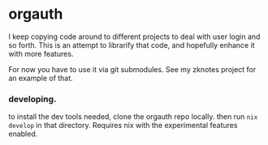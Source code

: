 # orgauth

I keep copying code around to different projects to deal with user login and so forth.  This is
an attempt to librarify that code, and hopefully enhance it with more features.

For now you have to use it via git submodules.  See my zknotes project for an example of that.

### developing.

to install the dev tools needed, clone the orgauth repo locally.  then run `nix develop` in that directory.
Requires nix with the experimental features enabled.
